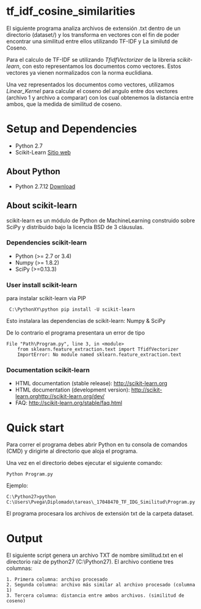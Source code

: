 # tf_idf_cosine_similarities

El siguiente programa analiza archivos de extensión .txt dentro de un directorio (dataset/) y los transforma en vectores con el fin de poder encontrar una similitud entre ellos utilizando TF-IDF y La similutd de Coseno.

Para el calculo de TF-IDF se utilizando *TfidfVectorizer* de la libreria *scikit-learn*, con esto representamos los documentos como vectores. Estos vectores ya vienen normalizados con la norma euclidiana. 

Una vez representados los documentos como vectores, utilizamos *Linear_Kernel* para calcular el coseno del angulo entre dos vectores (archivo 1 y archivo a comparar) con los cual obtenemos la distancia entre ambos, que la medida de similitud de coseno.

# Setup and Dependencies

  * Python 2.7
  * Scikit-Learn <a href = "http://scikit-learn.org" target="blank_" />Sitio web</a>
## About Python
  * Python 2.7.12 <a href = "https://www.python.org/downloads/" target="blank_" > Download </a>
   
## About scikit-learn
  scikit-learn es un módulo de Python de MachineLearning construido sobre SciPy y distribuido bajo la licencia BSD de 3 cláusulas.
  
### Dependencies scikit-learn

  * Python (>= 2.7 or 3.4)
  * Numpy  (>= 1.8.2)
  * SciPy  (>=0.13.3)
  
### User install scikit-learn
  
  para instalar scikit-learn via PIP  
 
     C:\PythonXY\python pip install -U scikit-learn
  
  Esto instalara las dependencias de scikit-learn: Numpy & SciPy
	
  De lo contrario el programa presentara un error de tipo 
	
	File "Path\Program.py", line 3, in <module>
		from sklearn.feature_extraction.text import TfidfVectorizer
		ImportError: No module named sklearn.feature_extraction.text
  
### Documentation scikit-learn

 * HTML documentation (stable release):  <a href = "http://scikit-learn.org" target="blank_" /> http://scikit-learn.org</a>
 * HTML documentation (development version): <a href = "http://scikit-learn.org</a>http://scikit-learn.org/dev/" target="blank_" />http://scikit-learn.org</a>http://scikit-learn.org/dev/</a>
 * FAQ: <a href = "http://scikit-learn.org/stable/faq.html" target="blank_" />http://scikit-learn.org/stable/faq.html</a>
 
# Quick start

Para correr el programa debes abrir Python en tu consola de comandos (CMD) y dirigirte al directorio que aloja el programa.

Una vez en el directorio debes ejecutar el siguiente comando:

    Python Program.py
 
Ejemplo:

	C:\Python27>python C:\Users\Pvega\Diplomado\tareas\_17048470_TF_IDG_Similitud\Program.py
 
El programa procesara los archivos de extensión txt de la carpeta dataset.

# Output

  El siguiente script genera un archivo TXT de nombre similitud.txt en el directorio raíz de python27 (C:\Python27). 
  El archivo contiene tres columnas: 
  
    1. Primera columna: archivo procesado
    2. Segunda columna: archivo más similar al archivo procesado (columna 1)
    3. Tercera columna: distancia entre ambos archivos. (similitud de coseno)
    

